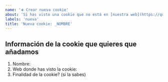 ```yaml
---
name: '➕ Crear nueva cookie'
about: 'Si has visto una cookie que no está en [nuestra web](https://quecookie.com/), avísanos'
labels: 'nueva'
title: 'Nueva cookie: _NOMBRE'
---
```

<!-- POR FAVOR, facilítanos toda la información posible y pon también el nombre de la cookie en el título del ticket (donde pone _NOMBRE)
-->

## Información de la cookie que quieres que añadamos
1. Nombre: 
2. Web donde has visto la cookie:
3. Finalidad de la cookie? (si la sabes)
